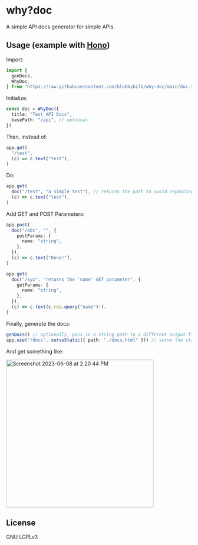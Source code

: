 # why?doc

A simple API docs generator for simple APIs.

## Usage (example with [Hono](https://hono.dev))

Import:
```ts
import {
  genDocs,
  WhyDoc,
} from "https://raw.githubusercontent.com/blobbybilb/why-doc/main/doc.ts" // better URL coming soon
```

Initialize:
```ts
const doc = WhyDoc({
  title: "Test API Docs",
  basePath: "/api", // optional
})
```

Then, instead of:
```ts
app.get(
  "/test",
  (c) => c.text("test"),
)
```

Do:
```ts
app.get(
  doc("/test", "a simple test"), // returns the path to avoid repeating it
  (c) => c.text("test"),
)
```

Add GET and POST Parameters:
```ts
app.post(
  doc("/abc", "", {
    postParams: {
      name: "string",
    },
  }),
  (c) => c.text("Done!"),
)

app.get(
  doc("/xyz", "returns the 'name' GET parameter", {
    getParams: {
      name: "string",
    },
  }),
  (c) => c.text(c.req.query("name")!),
)
```

Finally, generate the docs:
```ts
genDocs() // optionally, pass in a string path to a different output file
app.use("/docs", serveStatic({ path: "./docs.html" })) // serve the static html file however you want
```

And get something like:

<img width="400" alt="Screenshot 2023-06-08 at 2 20 44 PM" src="https://github.com/blobbybilb/why-doc/assets/58201828/f9cc1ff7-55be-443f-ada4-63d498cba145">



## License

GNU LGPLv3
